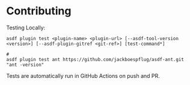 # Contributing

Testing Locally:

```shell
asdf plugin test <plugin-name> <plugin-url> [--asdf-tool-version <version>] [--asdf-plugin-gitref <git-ref>] [test-command*]

#
asdf plugin test ant https://github.com/jackboespflug/asdf-ant.git "ant -version"
```

Tests are automatically run in GitHub Actions on push and PR.
